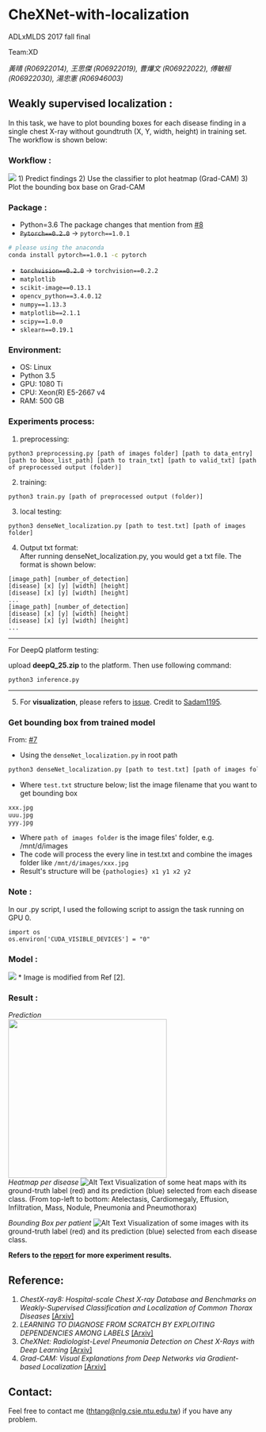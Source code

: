 # CheXNet-with-localization
ADLxMLDS 2017 fall final

Team:XD

*黃晴 (R06922014), 王思傑 (R06922019), 曹爗文 (R06922022), 傅敏桓 (R06922030), 湯忠憲 (R06946003)*
## Weakly supervised localization :
In this task, we have to plot bounding boxes for each disease finding in a single chest X-ray without goundtruth (X, Y, width, height) in training set. The workflow is shown below:
### Workflow :
<img src="https://github.com/thtang/CheXNet-with-localization/blob/master/output/process_flow.png">
1) Predict findings
2) Use the classifier to plot heatmap (Grad-CAM)
3) Plot the bounding box base on Grad-CAM

### Package : 
- Python=3.6
The package changes that mention from [#8](https://github.com/thtang/CheXNet-with-localization/issues/8)
- ~~`Pytorch==0.2.0`~~ -> `pytorch==1.0.1`
```sh
# please using the anaconda
conda install pytorch==1.0.1 -c pytorch
```
- ~~`torchvision==0.2.0`~~ -> `torchvision==0.2.2`
- `matplotlib` 
- `scikit-image==0.13.1` 
- `opencv_python==3.4.0.12`
- `numpy==1.13.3` 
- `matplotlib==2.1.1` 
- `scipy==1.0.0` 
- `sklearn==0.19.1` 


### Environment:
* OS: Linux
* Python 3.5
* GPU: 1080 Ti
* CPU: Xeon(R) E5-2667 v4
* RAM: 500 GB
### Experiments process:
1) preprocessing:
```
python3 preprocessing.py [path of images folder] [path to data_entry] [path to bbox_list_path] [path to train_txt] [path to valid_txt] [path of preprocessed output (folder)]
```

2) training:
```
python3 train.py [path of preprocessed output (folder)]
```

3) local testing:
```
python3 denseNet_localization.py [path to test.txt] [path of images folder]
```
4) Output txt format: <br>
After running denseNet_localization.py, you would get a txt file. The format is shown below:<br>
```
[image_path] [number_of_detection]
[disease] [x] [y] [width] [height]
[disease] [x] [y] [width] [height]
...
[image_path] [number_of_detection]
[disease] [x] [y] [width] [height]
[disease] [x] [y] [width] [height]
...
```
------
For DeepQ platform testing:

upload **deepQ_25.zip** to the platform. Then use following command:
```
python3 inference.py
```
------

5) For **visualization**, please refers to [issue](https://github.com/thtang/CheXNet-with-localization/issues/9). Credit to [Sadam1195](https://github.com/Sadam1195).

### Get bounding box from trained model
From: [#7](https://github.com/thtang/CheXNet-with-localization/issues/7)
- Using the `denseNet_localization.py` in root path
```sh
python3 denseNet_localization.py [path to test.txt] [path of images folder]
```
- Where `test.txt` structure below; list the image filename that you want to get bounding box
```txt
xxx.jpg
uuu.jpg
yyy.jpg
```
- Where `path of images folder` is the image files' folder, e.g. /mnt/d/images
- The code will process the every line in test.txt and combine the images folder like `/mnt/d/images/xxx.jpg`
- Result's structure will be `{pathologies} x1 y1 x2 y2`
### Note :
In our .py script, I used the following script to assign the task running on GPU 0.<br>

```
import os
os.environ['CUDA_VISIBLE_DEVICES'] = "0"
```
### Model :
<img src="https://github.com/thtang/CheXNet-with-localization/blob/master/output/multi_label_denseNet.png">
* Image is modified from Ref [2].

### Result :
*Prediction*<br>
<img src="https://github.com/thtang/CheXNet-with-localization/blob/master/output/prediction.png" width="320"><br>
*Heatmap per disease*
![Alt Text](https://github.com/thtang/CheXNet-with-localization/blob/master/output/heatmap_per_class.jpg)
Visualization of some heat maps with its ground-truth label (red) and its prediction
(blue) selected from each disease class. (From top-left to bottom: Atelectasis, Cardiomegaly,
Effusion, Infiltration, Mass, Nodule, Pneumonia and Pneumothorax)

*Bounding Box per patient*
![Alt Text](https://github.com/thtang/CheXNet-with-localization/blob/master/output/bb_select.JPG)
Visualization of some images with its ground-truth label (red) and its prediction
(blue) selected from each disease class.

**Refers to the [report](https://github.com/thtang/CheXNet-with-localization/blob/master/report.pdf) for more experiment results.**
## Reference:
1. *ChestX-ray8: Hospital-scale Chest X-ray Database and Benchmarks on Weakly-Supervised Classification and Localization of Common Thorax Diseases* [[Arxiv]](https://arxiv.org/pdf/1705.02315.pdf)
2. *LEARNING TO DIAGNOSE FROM SCRATCH BY EXPLOITING DEPENDENCIES AMONG LABELS* [[Arxiv]](https://arxiv.org/pdf/1710.10501.pdf)
3. *CheXNet: Radiologist-Level Pneumonia Detection on Chest X-Rays with Deep Learning* [[Arxiv]](https://arxiv.org/pdf/1711.05225.pdf)
4. *Grad-CAM: Visual Explanations from Deep Networks via Gradient-based Localization* [[Arxiv]](https://arxiv.org/pdf/1610.02391.pdf)

## Contact:
Feel free to contact me (thtang@nlg.csie.ntu.edu.tw) if you have any problem.
